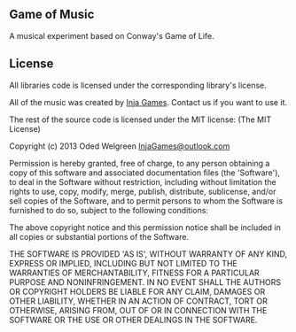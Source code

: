 ## Game of Music

A musical experiment based on Conway's Game of Life.

## License

All libraries code is licensed under the corresponding library's license.

All of the music was created by [Inja Games](https://twitter.com/InjaGames). Contact us if you want to use it.

The rest of the source code is licensed under the MIT license:
(The MIT License)

Copyright (c) 2013 Oded Welgreen InjaGames@outlook.com

Permission is hereby granted, free of charge, to any person obtaining a copy of this software and associated documentation files (the 'Software'), to deal in the Software without restriction, including without limitation the rights to use, copy, modify, merge, publish, distribute, sublicense, and/or sell copies of the Software, and to permit persons to whom the Software is furnished to do so, subject to the following conditions:

The above copyright notice and this permission notice shall be included in all copies or substantial portions of the Software.

THE SOFTWARE IS PROVIDED 'AS IS', WITHOUT WARRANTY OF ANY KIND, EXPRESS OR IMPLIED, INCLUDING BUT NOT LIMITED TO THE WARRANTIES OF MERCHANTABILITY, FITNESS FOR A PARTICULAR PURPOSE AND NONINFRINGEMENT. IN NO EVENT SHALL THE AUTHORS OR COPYRIGHT HOLDERS BE LIABLE FOR ANY CLAIM, DAMAGES OR OTHER LIABILITY, WHETHER IN AN ACTION OF CONTRACT, TORT OR OTHERWISE, ARISING FROM, OUT OF OR IN CONNECTION WITH THE SOFTWARE OR THE USE OR OTHER DEALINGS IN THE SOFTWARE.